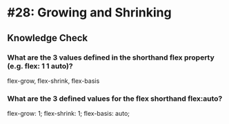 # #28: Growing and Shrinking

## Knowledge Check

### What are the 3 values defined in the shorthand flex property (e.g. flex: 1 1 auto)?

flex-grow, flex-shrink, flex-basis

### What are the 3 defined values for the flex shorthand flex:auto?

flex-grow: 1;
flex-shrink: 1;
flex-basis: auto;